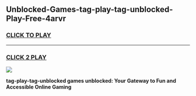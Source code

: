 
## Unblocked-Games-tag-play-tag-unblocked-Play-Free-4arvr
<h3>
<a href="https://premium76.site?title=tag-play-tag-unblocked&ref=18A1">CLICK TO PLAY</a></h3>
<hr>

<h3>
<a href="https://premium76.site?title=tag-play-tag-unblocked&ref=18A1">CLICK 2 PLAY</a>
  
</h3>

<a href="https://premium76.site?title=tag-play-tag-unblocked&ref=18A1"><img src="https://clearcache.store/games.png"></a>


**tag-play-tag-unblocked games unblocked: Your Gateway to Fun and Accessible Online Gaming**
